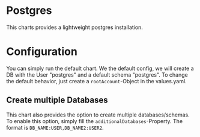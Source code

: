 # Postgres
This charts provides a lightweight postgres installation.

# Configuration
You can simply run the default chart. We the default config, we will create a DB with 
the User "postgres" and a default schema "postgres". To change the default behavior, just
create a `rootAccount`-Object in the values.yaml.

## Create multiple Databases
This chart also provides the option to create multiple databases/schemas. To enable this option,
simply fill the `additionalDatabases`-Property. The format is `DB_NAME:USER,DB_NAME2:USER2`.
